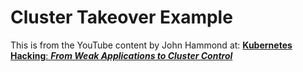 # Cluster Takeover Example

This is from the YouTube content by John Hammond at: [**Kubernetes Hacking**: ***From Weak Applications to Cluster Control***](https://www.youtube.com/watch?v=iD_klswHJQs)


